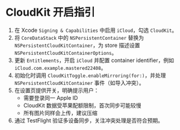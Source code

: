 ﻿# CloudKit 开启指引

1. 在 Xcode `Signing & Capabilities` 中启用 `iCloud`，勾选 `CloudKit`。
2. 将 `CoreDataStack` 中的 `NSPersistentContainer` 替换为 `NSPersistentCloudKitContainer`，为 store 描述设置 `NSPersistentCloudKitContainerOptions`。
3. 更新 `Entitlements`，开启 `iCloud` 并配置 container identifier，例如 `iCloud.com.example.mastered22408`。
4. 初始化时调用 `CloudKitToggle.enableMirroring(for:)`，并处理 `NSPersistentCloudKitContainer` 事件（如导入冲突）。
5. 在设置页提供开关，明确提示用户：
   - 需要登录同一 Apple ID
   - CloudKit 数据受苹果配额限制，首次同步可能较慢
   - 所有图片同样会上传，建议压缩
6. 通过 TestFlight 验证多设备同步，关注冲突处理是否符合预期。
